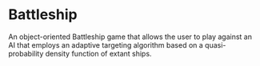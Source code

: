 Battleship
==========

An object-oriented Battleship game that allows the user to play against an AI that employs an adaptive targeting algorithm based on a quasi-probability density function of extant ships.
